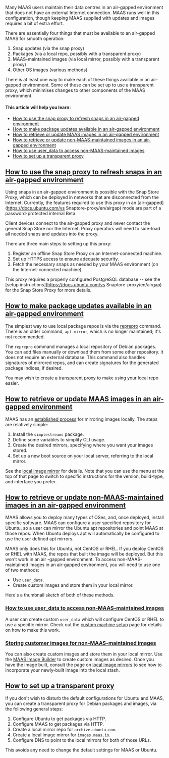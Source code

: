 <!-- "How to use MAAS in an air-gapped environment" -->
Many MAAS users maintain their data centres in an air-gapped environment that does not have an external Internet connection. MAAS runs well in this configuration, though keeping MAAS supplied with updates and images requires a bit of extra effort.

There are essentially four things that must be available to an air-gapped MAAS for smooth operation:

1. Snap updates (via the snap proxy)
2. Packages (via a local repo, possibly with a transparent proxy)
3. MAAS-maintained images (via  local mirror, possibly with a transparent proxy)
4. Other OS images (various methods)

There is at least one way to make each of these things available in an air-gapped environment.  Some of these can be set up to use a transparent proxy, which minimises changes to other components of the MAAS environment.

#### This article will help you learn:

- [How to use the snap proxy to refresh snaps in an air-gapped environment](#heading--using-the-snap-proxy)
- [How to make package updates available in an air-gapped environment](#heading--apt-mirror)
- [How to retrieve or update MAAS images in an air-gapped environment](#heading--local-image-mirroring)
- [How to retrieve or update non-MAAS-maintained images in an air-gapped environment](#heading--non-maas-images)
- [How to use user_data to access non-MAAS-maintained images](#heading--other-os-user-data)
- [How to set up a transparent proxy](#heading--transparent-proxy)

<h2 id="heading--using-the-snap-proxy"><a href="#heading--using-the-snap-proxy">How to use the snap proxy to refresh snaps in an air-gapped environment</a></h2>

Using snaps in an air-gapped environment is possible with the Snap Store Proxy, which can be deployed in networks that are disconnected from the Internet.  Currently, the features required to use this proxy in an [air-gapped](https://docs.ubuntu.com/vs Snaptore-proxy/en/airgap) mode are part of a password-protected internal Beta.  

Client devices connect to the air-gapped proxy and never contact the general Snap Store nor the Internet.  Proxy operators will need to side-load all needed snaps and updates into the proxy. 

There are three main steps to setting up this proxy:

1. Register an offline Snap Store Proxy on an Internet-connected machine.
2. Set up HTTPS access to ensure adequate security.
3. Fetch the necessary snaps as needed by your MAAS environment (on the Internet-connected machine).

This proxy requires a properly configured PostgreSQL database -- see the [setup instructions](https://docs.ubuntu.com/vs Snaptore-proxy/en/airgap) for the Snap Store Proxy for more details.

<a href="#heading--apt-mirror"><h2 id="heading--apt-mirror">How to make package updates available in an air-gapped environment</h2></a>

The simplest way to use local package repos is via the [reprepro](http://manpages.ubuntu.com/manpages/focal/man1/reprepro.1.html) command.  There is an older command, `apt-mirror`, which is no longer maintained; it's not recommended.

The `reprepro` command manages a local repository of Debian packages.  You can add files manually or download them from some other repository.  It does not require an external database.  This command also handles signatures of mirrored repos, and can create signatures for the generated package indices, if desired.  

You may wish to create a [transparent proxy](#heading--transparent-proxy) to make using your local repo easier.

<a href="#heading--local-image-mirroring"><h2 id="heading--local-image-mirroring">How to retrieve or update MAAS images in an air-gapped environment</h2></a>
 
MAAS has an [established process](https://maas.io/docs/local-image-mirror) for mirroring images locally.   The steps are relatively simple:

1. Install the `simplestreams` package.
2. Define some variables to simplify CLI usage.
3. Create the desired mirrors, specifying where you want your images stored.
4. Set up a new boot source on your local server, referring to the local mirror.

See the [local image mirror](https://maas.io/docs/local-image-mirror) for details.  Note that you can use the menu at the top of that page to switch to specific instructions for the version, build-type, and interface you prefer.

<a href="#heading--non-maas-images"><h2 id="heading--non-maas-images">How to retrieve or update non-MAAS-maintained images in an air-gapped environment</h2></a>

MAAS allows you to deploy many types of OSes, and, once deployed, install specific software.  MAAS can configure a user specified repository for Ubuntu, so a user can mirror the Ubuntu apt repositories and point MAAS at those repos. When Ubuntu deploys apt will automatically be configured to use the user defined apt mirrors. 

MAAS only does this for Ubuntu, not CentOS or RHEL. If you deploy CentOS or RHEL with MAAS, the repos that built the image will be deployed.  But this won't work in an air \-gapped environment. To access non-MAAS-maintained images in an air-gapped environment, you will need to use one of two methods:

- Use `user_data`.
- Create custom images and store them in your local mirror.

Here's a thumbnail sketch of both of these methods.

<h3 id="heading--other-os-user-data"><a href="#heading--other-os-user-data">How to use user_data to access non-MAAS-maintained images</a></h3>

A user can create custom `user_data` which will configure CentOS or RHEL to use a specific mirror.  Check out the [custom machine setup](https://maas.io/docs/custom-machine-setup) page for details on how to make this work.

<h3 id="heading--store-custom-images"><a href="#heading--store-custom-images">Storing customer images for non-MAAS-maintained images</a></h3>

You can also create custom images and store them in your local mirror.  Use the [MAAS Image Builder](https://maas.io/docs/image-builder) to create custom images as desired.  Once you have the image built, consult the page on [local image mirrors](https://maas.io/docs/local-image-mirror) to see how to incorporate your newly-built image into the local stash.

<a href="#heading--transparent-proxy"><h2 id="heading--transparent-proxy">How to set up a transparent proxy</h2></a>

If you don't wish to disturb the default configurations for Ubuntu and MAAS, you can create a transparent proxy for Debian packages and images, via the following general steps:

1. Configure Ubuntu to get packages via HTTP.
2. Configure MAAS to get packages via HTTP.
3. Create a local mirror repo for `archive.ubuntu.com`.
4. Create a local image mirror for `images.maas.io`.
5. Configure DNS to point to the local mirrors for both of those URLs.

This avoids any need to change the default settings for MAAS or Ubuntu.